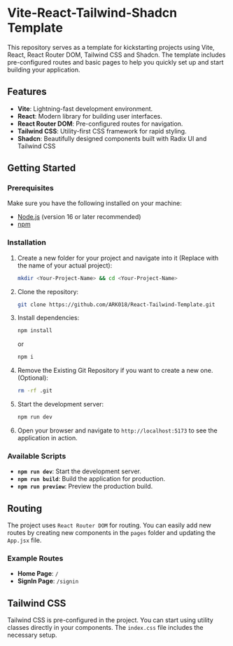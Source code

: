 # Vite-React-Tailwind-Shadcn Template

This repository serves as a template for kickstarting projects using Vite, React, React Router DOM, Tailwind CSS and Shadcn. The template includes pre-configured routes and basic pages to help you quickly set up and start building your application.

## Features

- **Vite**: Lightning-fast development environment.
- **React**: Modern library for building user interfaces.
- **React Router DOM**: Pre-configured routes for navigation.
- **Tailwind CSS**: Utility-first CSS framework for rapid styling.
- **Shadcn**: Beautifully designed components built with Radix UI and Tailwind CSS

## Getting Started

### Prerequisites

Make sure you have the following installed on your machine:

- [Node.js](https://nodejs.org/) (version 16 or later recommended)
- [npm](https://www.npmjs.com/)

### Installation

1. Create a new folder for your project and navigate into it (Replace <Your-Project-Name> with the name of your actual project):

   ```bash
   mkdir <Your-Project-Name> && cd <Your-Project-Name>
   ```

2. Clone the repository:

   ```bash
   git clone https://github.com/ARK018/React-Tailwind-Template.git
   ```

3. Install dependencies:

   ```bash
   npm install
   ```

   or

   ```bash
   npm i
   ```

4. Remove the Existing Git Repository if you want to create a new one. (Optional):

   ```bash
   rm -rf .git
   ```

5. Start the development server:

   ```bash
   npm run dev
   ```

6. Open your browser and navigate to `http://localhost:5173` to see the application in action.

### Available Scripts

- **`npm run dev`**: Start the development server.
- **`npm run build`**: Build the application for production.
- **`npm run preview`**: Preview the production build.

## Routing

The project uses `React Router DOM` for routing. You can easily add new routes by creating new components in the `pages` folder and updating the `App.jsx` file.

### Example Routes

- **Home Page**: `/`
- **SignIn Page**: `/signin`

## Tailwind CSS

Tailwind CSS is pre-configured in the project. You can start using utility classes directly in your components. The `index.css` file includes the necessary setup.

